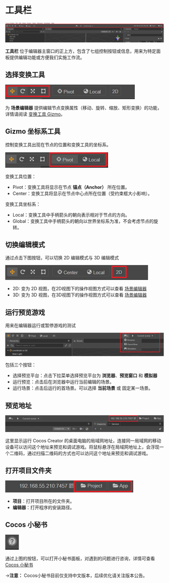 # 工具栏

![toolbar](toolbar/toolbarEdit.png)

**工具栏** 位于编辑器主窗口的正上方，包含了七组控制按钮或信息，用来为特定面板提供编辑功能或方便我们实施工作流。

## 选择变换工具

![transform tool](toolbar/transform_tool.png)

为 **场景编辑器** 提供编辑节点变换属性（移动、旋转、缩放、矩形变换）的功能，详情请阅读 [变换工具 Gizmo](../editor/scene/transform-gizmo.md)。

## Gizmo 坐标系工具

控制变换工具出现在节点的位置和变换工具的坐标系。

![gizmo position](toolbar/gizmo_position.png)

变换工具位置：

- Pivot：变换工具将显示在节点 **锚点（Anchor）** 所在位置。
- Center：变换工具将显示在节点中心点所在位置（受约束框大小影响）。

变换工具坐标系：

- Local：变换工具中手柄箭头的朝向表示相对于节点的方向。
- Global：变换工具中手柄箭头的朝向以世界坐标系为准，不会考虑节点的旋转。

## 切换编辑模式

通过点击下图按钮，可以切换 2D 编辑模式与 3D 编辑模式

![2d3d](toolbar/2d3d.png)

- 2D: 变为 2D 视图，在2D视图下的操作视图方式可以查看 [场景编辑器](../editor/scene/index.md)
- 3D: 变为 3D 视图，在3D视图下的操作视图方式可以查看 [场景编辑器](../editor/scene/index.md)

## 运行预览游戏

用来在编辑器运行或暂停游戏的测试

![preview](toolbar/preview.png)

包括三个按钮：

- 选择预览平台：点击下拉菜单选择预览平台为 **浏览器**、**预览窗口** 和 **模拟器**
- 运行预览：点击后在浏览器中运行当前编辑的场景。
- 运行场景：点击后运行的首场景。可以选择 **当前场景** 或 固定某一场景。

## 预览地址

![preview url](toolbar/preview_url.png)

这里显示运行 Cocos Creator 的桌面电脑的局域网地址，连接同一局域网的移动设备可以访问这个地址来预览和调试游戏。将鼠标悬浮在局域网地址上，会浮现一个二维码，通过扫描二维码的方式也可以访问这个地址来预览和调试游戏。

## 打开项目文件夹

![open project](toolbar/open_project.png)

- **项目**：打开项目所在的文件夹。
- **编辑器**：打开程序的安装路径。

## Cocos 小秘书

![smallSecretary](toolbar/smallSecretary.png)

通过上图的按钮，可以打开小秘书面板，对遇到的问题进行咨询，详情可查看 [Cocos 小秘书](https://www.cocos.com/assistant)

->**注意：** Cocos小秘书目前仅支持中文版本，后续优化请关注版本公告。
